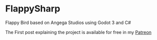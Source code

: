 # FlappySharp
Flappy Bird based on Angega Studios using Godot 3 and C#

The First post explaining the project is available for free in my [Patreon](https://www.patreon.com/posts/17475752)
